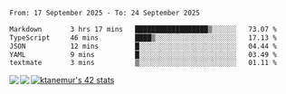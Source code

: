 <!--START_SECTION:waka-->

```txt
From: 17 September 2025 - To: 24 September 2025

Markdown       3 hrs 17 mins   ██████████████████▒░░░░░░   73.07 %
TypeScript     46 mins         ████▒░░░░░░░░░░░░░░░░░░░░   17.13 %
JSON           12 mins         █░░░░░░░░░░░░░░░░░░░░░░░░   04.44 %
YAML           9 mins          █░░░░░░░░░░░░░░░░░░░░░░░░   03.49 %
textmate       3 mins          ▒░░░░░░░░░░░░░░░░░░░░░░░░   01.11 %
```

<!--END_SECTION:waka-->
<a href="https://github.com/anuraghazra/github-readme-stats">
  <img align="left" src="https://github-readme-stats.vercel.app/api?username=Tanesan&count_private=true&show_icons=true" />
<img align="left" src="https://github-readme-stats.vercel.app/api/top-langs/?username=Tanesan" />
</a>

[![ktanemur's 42 stats](https://badge42.vercel.app/api/v2/cl1wslf6s002109l771rng2w8/stats?cursusId=21&coalitionId=62)](https://github.com/JaeSeoKim/badge42)
